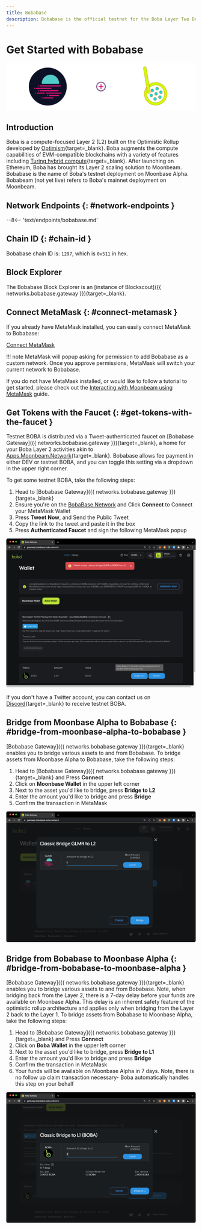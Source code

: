 ```yaml
---
title: Bobabase
description: Bobabase is the official testnet for the Boba Layer Two Deployment on Moonbeam. Follow this tutorial to connect to Bobabase.
---
```


# Get Started with Bobabase

![Bobabase Banner](/images/builders/get-started/networks/bobabase/bobabase-banner.png)

## Introduction
Boba is a compute-focused Layer 2 (L2) built on the Optimistic Rollup developed by [Optimism](https://www.optimism.io/){target=_blank}. Boba augments the compute capabilities of EVM-compatible blockchains with a variety of features including [Turing hybrid compute](https://docs.boba.network/turing/turing){target=_blank}. After launching on Ethereum, Boba has brought its Layer 2 scaling solution to Moonbeam. Bobabase is the name of Boba's testnet deployment on Moonbase Alpha. Bobabeam (not yet live) refers to Boba's mainnet deployment on Moonbeam.

## Network Endpoints {: #network-endpoints }

--8<-- 'text/endpoints/bobabase.md'

## Chain ID {: #chain-id } 

Bobabase chain ID is: `1297`, which is `0x511` in hex.

## Block Explorer
The Bobabase Block Explorer is an [instance of Blockscout]({{ networks.bobabase.gateway }}){target=_blank}.

## Connect MetaMask {: #connect-metamask }

If you already have MetaMask installed, you can easily connect MetaMask to Bobabase:

<div class="button-wrapper">
    <a href="#" class="md-button connectMetaMask" value="bobabase">Connect MetaMask</a>
</div>

!!! note
    MetaMask will popup asking for permission to add Bobabase as a custom network. Once you approve permissions, MetaMask will switch your current network to Bobabase.

If you do not have MetaMask installed, or would like to follow a tutorial to get started, please check out the [Interacting with Moonbeam using MetaMask](/tokens/connect/metamask/) guide.

## Get Tokens with the Faucet {: #get-tokens-with-the-faucet } 

Testnet BOBA is distributed via a Tweet-authenticated faucet on [Bobabase Gateway]({{ networks.bobabase.gateway }}){target=_blank}, a home for your Boba Layer 2 activities akin to [Apps.Moonbeam.Network](https://apps.moonbeam.network/){target=_blank}. Bobabase allows fee payment in either DEV or testnet BOBA, and you can toggle this setting via a dropdown in the upper right corner.

To get some testnet BOBA, take the following steps:

1. Head to [Bobabase Gateway]({{ networks.bobabase.gateway }}){target=_blank}
2. Ensure you're on the [BobaBase Network](#connect-metamask) and Click **Connect** to Connect your MetaMask Wallet
3. Press **Tweet Now**, and Send the Public Tweet
4. Copy the link to the tweet and paste it in the box 
5. Press **Authenticated Faucet** and sign the following MetaMask popup

![Bobabase Faucet](/images/builders/get-started/networks/bobabase/bobabase-1.png)

If you don't have a Twitter account, you can contact us on [Discord](https://discord.gg/PfpUATX){target=_blank} to receive testnet BOBA.

## Bridge from Moonbase Alpha to Bobabase {: #bridge-from-moonbase-alpha-to-bobabase }

[Bobabase Gateway]({{ networks.bobabase.gateway }}){target=_blank} enables you to bridge various assets to and from Bobabase. To bridge assets from Moonbase Alpha to Bobabase, take the following steps:

1. Head to [Bobabase Gateway]({{ networks.bobabase.gateway }}){target=_blank} and Press **Connect**
2. Click on **Moonbase Wallet** in the upper left corner 
3. Next to the asset you'd like to bridge, press **Bridge to L2**
4. Enter the amount you'd like to bridge and press **Bridge**
5. Confirm the transaction in MetaMask

![Bridge to Bobabase](/images/builders/get-started/networks/bobabase/bobabase-2.png)

## Bridge from Bobabase to Moonbase Alpha {: #bridge-from-bobabase-to-moonbase-alpha }

[Bobabase Gateway]({{ networks.bobabase.gateway }}){target=_blank} enables you to bridge various assets to and from Bobabase. Note, when bridging back from the Layer 2, there is a 7-day delay before your funds are available on Moonbase Alpha. This delay is an inherent safety feature of the optimistic rollup architecture and applies only when bridging from the Layer 2 back to the Layer 1. To bridge assets from Bobabase to Moonbase Alpha, take the following steps:

1. Head to [Bobabase Gateway]({{ networks.bobabase.gateway }}){target=_blank} and Press **Connect**
2. Click on **Boba Wallet** in the upper left corner
3. Next to the asset you'd like to bridge, press **Bridge to L1** 
4. Enter the amount you'd like to bridge and press **Bridge**
5. Confirm the transaction in MetaMask
6. Your funds will be available on Moonbase Alpha in 7 days. Note, there is no follow up claim transaction necessary- Boba automatically handles this step on your behalf

![Bridge to Bobabase](/images/builders/get-started/networks/bobabase/bobabase-3.png)
